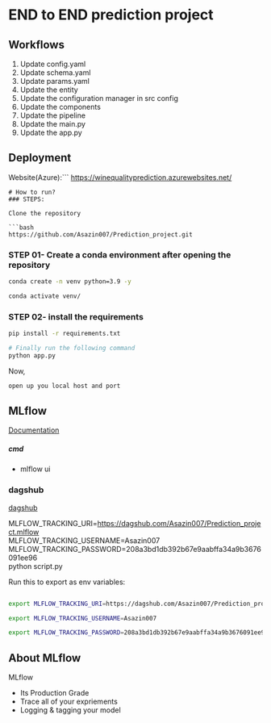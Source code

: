 # END to END prediction project


## Workflows

1. Update config.yaml
2. Update schema.yaml
3. Update params.yaml
4. Update the entity
5. Update the configuration manager in src config
6. Update the components
7. Update the pipeline 
8. Update the main.py
9. Update the app.py

## Deployment
Website(Azure):```
 https://winequalityprediction.azurewebsites.net/  
  ```
# How to run?
### STEPS:

Clone the repository

```bash
https://github.com/Asazin007/Prediction_project.git
```
### STEP 01- Create a conda environment after opening the repository

```bash
conda create -n venv python=3.9 -y
```

```bash
conda activate venv/
```


### STEP 02- install the requirements
```bash
pip install -r requirements.txt
```


```bash
# Finally run the following command
python app.py
```

Now,
```bash
open up you local host and port
```



## MLflow

[Documentation](https://mlflow.org/docs/latest/index.html)


##### cmd
- mlflow ui

### dagshub
[dagshub](https://dagshub.com/)

MLFLOW_TRACKING_URI=https://dagshub.com/Asazin007/Prediction_project.mlflow \
MLFLOW_TRACKING_USERNAME=Asazin007 \
MLFLOW_TRACKING_PASSWORD=208a3bd1db392b67e9aabffa34a9b3676091ee96 \
python script.py

Run this to export as env variables:

```bash

export MLFLOW_TRACKING_URI=https://dagshub.com/Asazin007/Prediction_project.mlflow

export MLFLOW_TRACKING_USERNAME=Asazin007 

export MLFLOW_TRACKING_PASSWORD=208a3bd1db392b67e9aabffa34a9b3676091ee96

```


## About MLflow 
MLflow

 - Its Production Grade
 - Trace all of your expriements
 - Logging & tagging your model

